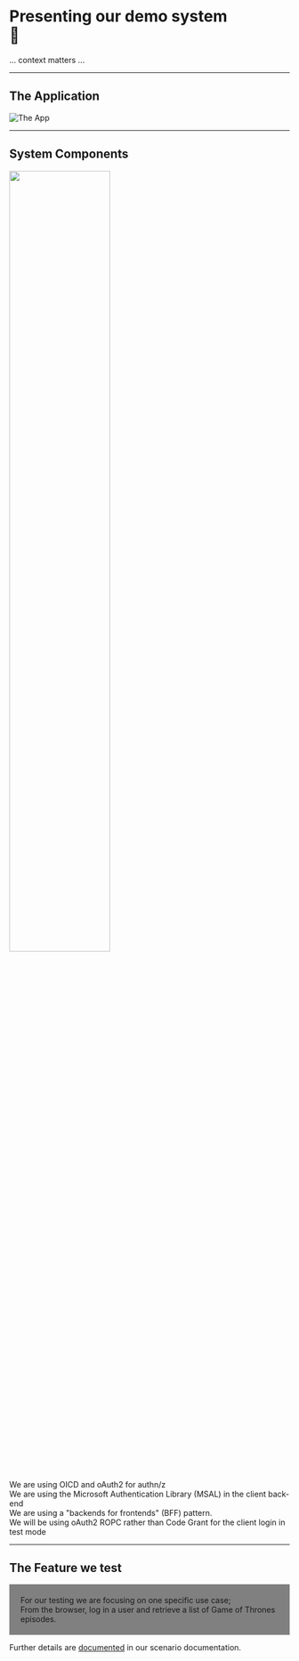 <!-- markdownlint-disable MD033 -->

# Presenting our demo system</br>🤖

... context matters ...

---

## The Application

![The App](./content/images/the-app.png)

---

## System Components

<img src="./content/images/pawa-scenario.jpg" width="60%" height="auto">

We are using OICD and oAuth2 for authn/z</br>We are using the Microsoft Authentication Library (MSAL) in the client back-end  </br>
We are using a "backends for frontends" (BFF) pattern.</br>
We will be using oAuth2 ROPC rather than Code Grant for the client login in test mode<!-- .element: style="font-size:0.5em"-->

---

## The Feature we test

<div style="background-color:grey; padding: 20px">For our testing we are focusing on one specific use case;</br> From the browser, log in a user and retrieve a list of Game of Thrones episodes.</div>

Further details are [documented](https://github.com/larskaare/pawa-system-testing/blob/main/scenario/doc/the-feature.md) in our scenario documentation.
